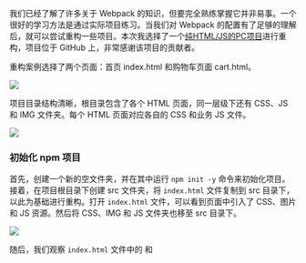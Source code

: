 
我们已经了解了许多关于 Webpack 的知识，但要完全熟练掌握它并非易事。一个很好的学习方法是通过实际项目练习。当我们对 Webpack 的配置有了足够的理解后，就可以尝试重构一些项目。本次我选择了一个[纯HTML/JS的PC项目](https://github.com)进行重构，项目位于 GitHub 上，非常感谢该项目的贡献者。


重构案例选择了两个页面：首页 index.html 和购物车页面 cart.html。


![](https://img2024.cnblogs.com/blog/1408181/202410/1408181-20241010221719751-1249748259.png)


项目目录结构清晰，根目录包含了各个 HTML 页面，同一层级下还有 CSS、JS 和 IMG 文件夹。每个 HTML 页面对应各自的 CSS 和业务 JS 文件。


![](https://img2024.cnblogs.com/blog/1408181/202410/1408181-20241010221728758-1590367133.png)


### 初始化 npm 项目


首先，创建一个新的空文件夹，并在其中运行 `npm init -y` 命令来初始化项目。接着，在项目根目录下创建 src 文件夹，将 `index.html` 文件复制到 src 目录下，以此为基础进行重构。打开 `index.html` 文件，可以看到页面中引入了 CSS、图片和 JS 资源。然后将 CSS、IMG 和 JS 文件夹也移至 src 目录下。


![](https://img2024.cnblogs.com/blog/1408181/202410/1408181-20241010221740459-2038660054.png)


随后，我们观察 `index.html` 文件中的  和 

